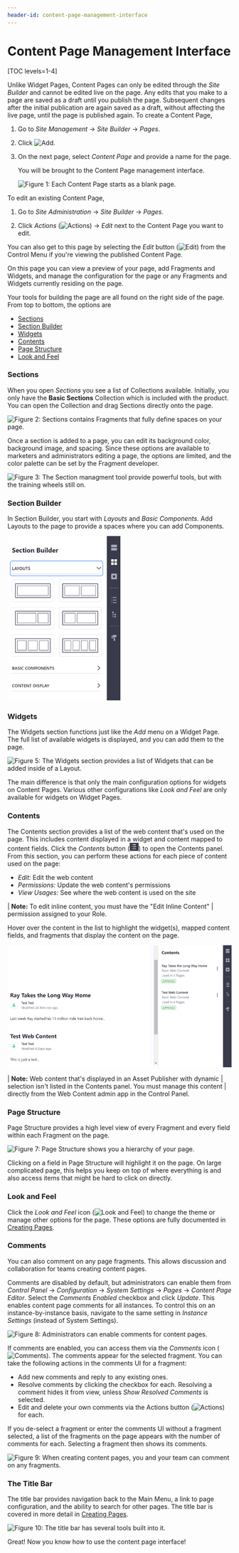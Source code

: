 ```yaml
---
header-id: content-page-management-interface
---
```


# Content Page Management Interface

[TOC levels=1-4]

Unlike Widget Pages, Content Pages can only be edited through the *Site 
Builder* and cannot be edited live on the page. Any edits that you make to a 
page are saved as a draft until you publish the page. Subsequent changes 
after the initial publication are again saved as a draft, without affecting the 
live page, until the page is published again. To create a Content Page,

1.  Go to *Site Management* &rarr; *Site Builder* &rarr; *Pages*.

2.  Click ![Add](../../../../../images/icon-add.png).

3.  On the next page, select *Content Page* and provide a name for the page.

    You will be brought to the Content Page management interface.
 
    ![Figure 1: Each Content Page starts as a blank page.](../../../../../images/content-page-edit-blank-page.png)

To edit an existing Content Page,

1.  Go to *Site Administration* &rarr; *Site Builder* &rarr; *Pages*.

2.  Click *Actions* (![Actions](../../../../../images/icon-staging-bar-options.png))
    &rarr; *Edit* next to the Content Page you want to edit.

You can also get to this page by selecting the *Edit* button
(![Edit](../../../../../images/icon-edit-pencil.png)) from the Control Menu if
you're viewing the published Content Page.

On this page you can view a preview of your page, add Fragments and Widgets, 
and manage the configuration for the page or any Fragments and Widgets 
currently residing on the page.

Your tools for building the page are all found on the right side of the page. 
From top to bottom, the options are

- [Sections](#sections)
- [Section Builder](#section-builder)
- [Widgets](#widgets)
- [Contents](#contents)
- [Page Structure](#page-structure)
- [Look and Feel](#look-and-feel)

### Sections

When you open *Sections* you see a list of Collections available. Initially, 
you only have the **Basic Sections** Collection which is included with the 
product. You can open the Collection and drag Sections directly onto the page.

![Figure 2: *Sections* contains Fragments that fully define spaces on your page.](../../../../../images/content-page-sections-editor.png)

Once a section is added to a page, you can edit its background color,
background image, and spacing. Since these options are available to marketers
and administrators editing a page, the options are limited, and the color
palette can be set by the Fragment developer.

![Figure 3: The Section managment tool provide powerful tools, but with the training wheels still on.](../../../../../images/content-page-sections-config.png)

### Section Builder

In Section Builder, you start with *Layouts* and *Basic Components*. Add 
Layouts to the page to provide a spaces where you can add Components.

![Figure 4: *Sections Builder* contains *Component* Fragments which are intended to be combined to create Sections.](../../../../../images/content-page-section-builder-editor.png)

### Widgets

The Widgets section functions just like the *Add* menu on a Widget Page. The 
full list of available widgets is displayed, and you can add them to the page.

![Figure 5: The Widgets section provides a list of Widgets that can be added inside of a Layout.](../../../../../images/content-page-widget-editor.png)

The main difference is that only the main configuration options for widgets on 
Content Pages. Various other configurations like *Look and Feel* are only 
available for widgets on Widget Pages.

### Contents

The Contents section provides a list of the web content that's used on the page. 
This includes content displayed in a widget and content mapped to content 
fields. Click the *Contents* button (![Contents](../../../../../images/icon-contents.png)) 
to open the Contents panel. From this section, you can perform these actions for 
each piece of content used on the page:

- *Edit:* Edit the web content 
- *Permissions:* Update the web content's permissions
- *View Usages:* See where the web content is used on the site

| **Note:** To edit inline content, you must have the "Edit Inline Content" 
| permission assigned to your Role. 

Hover over the content in the list to highlight the widget(s), mapped content 
fields, and fragments that display the content on the page.

![Figure 6: You can manage web content on a Content Page from the Contents panel.](../../../../../images/content-page-contents-panel.png)

| **Note:** Web content that's displayed in an Asset Publisher with dynamic 
| selection isn't listed in the Contents panel. You must manage this content 
| directly from the Web Content admin app in the Control Panel.

### Page Structure

Page Structure provides a high level view of every Fragment and every field
within each Fragment on the page.

![Figure 7: *Page Structure* shows you a hierarchy of your page.](../../../../../images/content-page-page-structure-editor.png)

Clicking on a field in Page Structure will  highlight it on the page. On large
complicated page, this helps you keep on top  of where everything is and also
access items that might be hard to click on  directly.

### Look and Feel

Click the *Look and Feel* icon 
(![Look and Feel](../../../../../images/icon-look-and-feel.png)) 
to change the theme or manage other options for the page. These options are 
fully documented in 
[Creating Pages](/docs/7-2/user/-/knowledge_base/u/creating-pages). 

### Comments

You can also comment on any page fragments. This allows discussion and 
collaboration for teams creating content pages. 

Comments are disabled by default, but administrators can enable them from 
*Control Panel* &rarr; *Configuration* &rarr; *System Settings* &rarr; *Pages* 
&rarr; *Content Page Editor*. Select the *Comments Enabled* checkbox and click 
*Update*. This enables content page comments for all instances. To control this 
on an instance-by-instance basis, navigate to the same setting in 
*Instance Settings* (instead of System Settings). 

![Figure 8: Administrators can enable comments for content pages.](../../../../../images/enable-content-page-comments.png)

If comments are enabled, you can access them via the *Comments* icon 
(![Comments](../../../../../images/icon-comments.png)). 
The comments appear for the selected fragment. You can take the following 
actions in the comments UI for a fragment:

-   Add new comments and reply to any existing ones. 
-   Resolve comments by clicking the checkbox for each. Resolving a comment 
    hides it from view, unless *Show Resolved Comments* is selected. 
-   Edit and delete your own comments via the Actions button 
    (![Actions](../../../../../images/icon-actions.png)) 
    for each. 

If you de-select a fragment or enter the comments UI without a fragment selected, 
a list of the fragments on the page appears with the number of comments for 
each. Selecting a fragment then shows its comments. 

![Figure 9: When creating content pages, you and your team can comment on any fragments.](../../../../../images/content-page-comments.png)

### The Title Bar

The title bar provides navigation back to the Main Menu, a link to page
configuration, and the ability to search for other pages. The title bar is
covered in more detail in 
[Creating Pages](/docs/7-2/user/-/knowledge_base/u/creating-pages). 

![Figure 10: The title bar has several tools built into it.](../../../../../images/content-page-edit-title-bar.png)

Great! Now you know how to use the content page interface!
